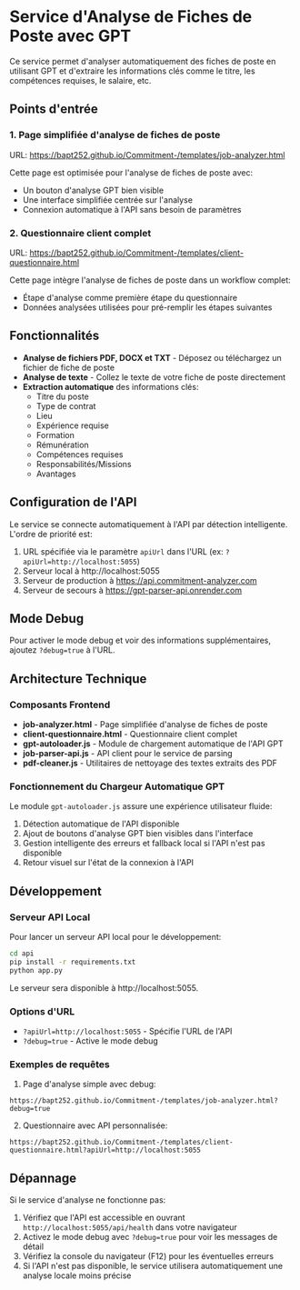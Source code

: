 # Service d'Analyse de Fiches de Poste avec GPT

Ce service permet d'analyser automatiquement des fiches de poste en utilisant GPT et d'extraire les informations clés comme le titre, les compétences requises, le salaire, etc.

## Points d'entrée

### 1. Page simplifiée d'analyse de fiches de poste
URL: https://bapt252.github.io/Commitment-/templates/job-analyzer.html

Cette page est optimisée pour l'analyse de fiches de poste avec:
- Un bouton d'analyse GPT bien visible
- Une interface simplifiée centrée sur l'analyse
- Connexion automatique à l'API sans besoin de paramètres

### 2. Questionnaire client complet
URL: https://bapt252.github.io/Commitment-/templates/client-questionnaire.html

Cette page intègre l'analyse de fiches de poste dans un workflow complet:
- Étape d'analyse comme première étape du questionnaire
- Données analysées utilisées pour pré-remplir les étapes suivantes

## Fonctionnalités

- **Analyse de fichiers PDF, DOCX et TXT** - Déposez ou téléchargez un fichier de fiche de poste
- **Analyse de texte** - Collez le texte de votre fiche de poste directement
- **Extraction automatique** des informations clés:
  - Titre du poste
  - Type de contrat
  - Lieu
  - Expérience requise
  - Formation
  - Rémunération
  - Compétences requises
  - Responsabilités/Missions
  - Avantages

## Configuration de l'API

Le service se connecte automatiquement à l'API par détection intelligente. L'ordre de priorité est:
1. URL spécifiée via le paramètre `apiUrl` dans l'URL (ex: `?apiUrl=http://localhost:5055`)
2. Serveur local à http://localhost:5055
3. Serveur de production à https://api.commitment-analyzer.com
4. Serveur de secours à https://gpt-parser-api.onrender.com

## Mode Debug

Pour activer le mode debug et voir des informations supplémentaires, ajoutez `?debug=true` à l'URL.

## Architecture Technique

### Composants Frontend

- **job-analyzer.html** - Page simplifiée d'analyse de fiches de poste
- **client-questionnaire.html** - Questionnaire client complet
- **gpt-autoloader.js** - Module de chargement automatique de l'API GPT
- **job-parser-api.js** - API client pour le service de parsing
- **pdf-cleaner.js** - Utilitaires de nettoyage des textes extraits des PDF

### Fonctionnement du Chargeur Automatique GPT

Le module `gpt-autoloader.js` assure une expérience utilisateur fluide:
1. Détection automatique de l'API disponible
2. Ajout de boutons d'analyse GPT bien visibles dans l'interface
3. Gestion intelligente des erreurs et fallback local si l'API n'est pas disponible
4. Retour visuel sur l'état de la connexion à l'API

## Développement

### Serveur API Local

Pour lancer un serveur API local pour le développement:
```bash
cd api
pip install -r requirements.txt
python app.py
```

Le serveur sera disponible à http://localhost:5055.

### Options d'URL

- `?apiUrl=http://localhost:5055` - Spécifie l'URL de l'API
- `?debug=true` - Active le mode debug

### Exemples de requêtes

1. Page d'analyse simple avec debug:
```
https://bapt252.github.io/Commitment-/templates/job-analyzer.html?debug=true
```

2. Questionnaire avec API personnalisée:
```
https://bapt252.github.io/Commitment-/templates/client-questionnaire.html?apiUrl=http://localhost:5055
```

## Dépannage

Si le service d'analyse ne fonctionne pas:

1. Vérifiez que l'API est accessible en ouvrant `http://localhost:5055/api/health` dans votre navigateur
2. Activez le mode debug avec `?debug=true` pour voir les messages de détail
3. Vérifiez la console du navigateur (F12) pour les éventuelles erreurs
4. Si l'API n'est pas disponible, le service utilisera automatiquement une analyse locale moins précise
